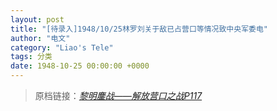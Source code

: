 ```yaml
---
layout: post
title: "[待录入]1948/10/25林罗刘关于敌已占营口等情况致中央军委电"
author: "电文"
category: "Liao's Tele"
tags: 分类
date: 1948-10-25 00:00:00 +0000
---
```

> 原档链接：[*黎明鏖战——解放营口之战P117*](https://www.modernhistory.org.cn/#/Detailedreading?fileCode=0001_ts_31022963&treeId=207796330&uniqTag&dirCode=364121a5e03a4e45a4790f776a70ee1f&bzId&qkTitle&imageUrl=https%3A%2F%2Fiiif.modernhistory.org.cn%2Fiiif%2F2%2F0001_ts_31022963%252F0001_ts_31022963_00122.jpg&contUrl=https%3A%2F%2Fkrwxk-prod.oss-cn-beijing.aliyuncs.com%2F0001_ts_31022963%2F0001_ts_31022963.json)
